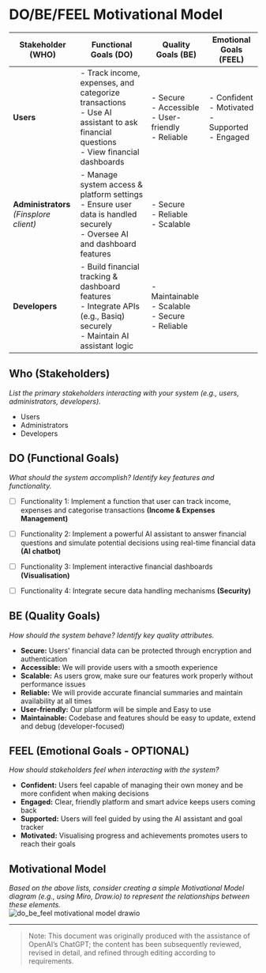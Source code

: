 # DO/BE/FEEL Motivational Model  

| **Stakeholder (WHO)**    | **Functional Goals (DO)**                                                                                                                                       | **Quality Goals (BE)**                                                                                 | **Emotional Goals (FEEL)**                                                                                       |
|--------------------|------------------------------------------------------------------------------------------------------------------------------------------------------------------|---------------------------------------------------------------------------------------------------------|------------------------------------------------------------------------------------------------------------------|
| **Users**          | - Track income, expenses, and categorize transactions  <br> - Use AI assistant to ask financial questions  <br> - View financial dashboards                      | - Secure <br> - Accessible <br> - User-friendly <br> - Reliable                                    | - Confident <br> - Motivated <br> - Supported  <br> - Engaged                                                                   |
| **Administrators** <br> *(Finsplore client)* | - Manage system access & platform settings  <br> - Ensure user data is handled securely <br> - Oversee AI and dashboard features            | - Secure <br> - Reliable <br> - Scalable                                                                 |                                                                                  |
| **Developers**     | - Build financial tracking & dashboard features  <br> - Integrate APIs (e.g., Basiq) securely  <br> - Maintain AI assistant logic                               | - Maintainable <br> - Scalable <br> - Secure <br> - Reliable                                             |                                                |

## **Who (Stakeholders)**  
_List the primary stakeholders interacting with your system (e.g., users, administrators, developers)._  
* Users
* Administrators
* Developers


## **DO (Functional Goals)**  
_What should the system accomplish? Identify key features and functionality._  
- [ ] Functionality 1: Implement a function that user can track income, expenses and categorise transactions **(Income & Expenses Management)**
- [ ] Functionality 2: Implement a powerful AI assistant to answer financial questions and simulate potential decisions using real-time financial data **(AI chatbot)**
- [ ] Functionality 3: Implement interactive financial dashboards **(Visualisation)**
- [ ] Functionality 4: Integrate secure data handling mechanisms **(Security)**


## **BE (Quality Goals)**  
_How should the system behave? Identify key quality attributes._  
- **Secure:** Users' financial data can be protected through encryption and authentication
- **Accessible:** We will provide users with a smooth experience
- **Scalable:** As users grow, make sure our features work properly without performance issues  
- **Reliable:** We will provide accurate financial summaries and maintain availability at all times
- **User-friendly:** Our platform will be simple and Easy to use 
- **Maintainable:** Codebase and features should be easy to update, extend and debug (developer-focused)


## **FEEL (Emotional Goals - OPTIONAL)**  
_How should stakeholders feel when interacting with the system?_  
- **Confident:** Users feel capable of managing their own money and be more confident when making decisions
- **Engaged:** Clear, friendly platform and smart advice keeps users coming back
- **Supported:** Users will feel guided by using the AI assistant and goal tracker
- **Motivated:** Visualising progress and achievements promotes users to reach their goals


## **Motivational Model**  
_Based on the above lists, consider creating a simple Motivational Model diagram (e.g., using Miro, Draw.io) to represent the relationships between these elements._  
![do_be_feel motivational model drawio](https://github.com/user-attachments/assets/8c9731f9-9a92-46ac-93c9-5dd122b89053)

---

> Note: This document was originally produced with the assistance of OpenAI’s ChatGPT; the content has been subsequently reviewed, revised in detail, and refined through editing according to requirements.